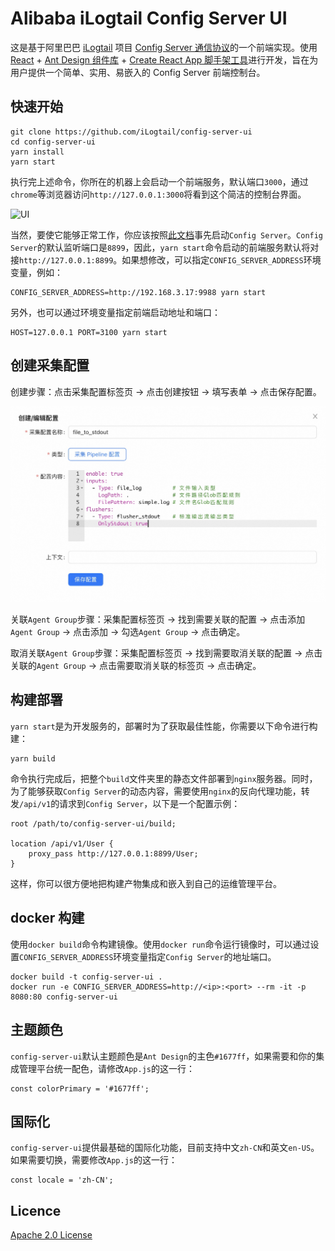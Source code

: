 # Alibaba iLogtail Config Server UI

这是基于阿里巴巴 [iLogtail](https://github.com/alibaba/ilogtail) 项目 [Config Server 通信协议](https://ilogtail.gitbook.io/ilogtail-docs/v/pre-release/config-server/communication-protocol)的一个前端实现。使用 [React](https://react.docschina.org) + [Ant Design 组件库](https://ant-design.antgroup.com/index-cn) + [Create React App 脚手架工具](https://create-react-app.bootcss.com)进行开发，旨在为用户提供一个简单、实用、易嵌入的 Config Server 前端控制台。

## 快速开始

```shell
git clone https://github.com/iLogtail/config-server-ui
cd config-server-ui
yarn install
yarn start
```

执行完上述命令，你所在的机器上会启动一个前端服务，默认端口`3000`，通过`chrome`等浏览器访问`http://127.0.0.1:3000`将看到这个简洁的控制台界面。

![UI](public/config-server-ui-demo.png)

当然，要使它能够正常工作，你应该按照[此文档](https://ilogtail.gitbook.io/ilogtail-docs/v/pre-release/config-server/quick-start)事先启动`Config Server`。`Config Server`的默认监听端口是`8899`，因此，`yarn start`命令启动的前端服务默认将对接`http://127.0.0.1:8899`。如果想修改，可以指定`CONFIG_SERVER_ADDRESS`环境变量，例如：

```shell
CONFIG_SERVER_ADDRESS=http://192.168.3.17:9988 yarn start
```

另外，也可以通过环境变量指定前端启动地址和端口：

```shell
HOST=127.0.0.1 PORT=3100 yarn start
```

## 创建采集配置

创建步骤：点击采集配置标签页 -> 点击创建按钮 -> 填写表单 -> 点击保存配置。

![Config](public/config-server-ui-file-to-stdout-config.png)

关联`Agent Group`步骤：采集配置标签页 -> 找到需要关联的配置 -> 点击添加`Agent Group` -> 点击添加 -> 勾选`Agent Group` -> 点击确定。

取消关联`Agent Group`步骤：采集配置标签页 -> 找到需要取消关联的配置 -> 点击关联的`Agent Group` -> 点击需要取消关联的标签页 -> 点击确定。

## 构建部署

`yarn start`是为开发服务的，部署时为了获取最佳性能，你需要以下命令进行构建：

```shell
yarn build
```

命令执行完成后，把整个`build`文件夹里的静态文件部署到`nginx`服务器。同时，为了能够获取`Config Server`的动态内容，需要使用`nginx`的反向代理功能，转发`/api/v1`的请求到`Config Server`，以下是一个配置示例：

```shell
root /path/to/config-server-ui/build;

location /api/v1/User {
    proxy_pass http://127.0.0.1:8899/User;
}
```

这样，你可以很方便地把构建产物集成和嵌入到自己的运维管理平台。

## docker 构建

使用`docker build`命令构建镜像。使用`docker run`命令运行镜像时，可以通过设置`CONFIG_SERVER_ADDRESS`环境变量指定`Config Server`的地址端口。

```shell
docker build -t config-server-ui .
docker run -e CONFIG_SERVER_ADDRESS=http://<ip>:<port> --rm -it -p 8080:80 config-server-ui
```

## 主题颜色

`config-server-ui`默认主题颜色是`Ant Design`的主色`#1677ff`，如果需要和你的集成管理平台统一配色，请修改`App.js`的这一行：

```shell
const colorPrimary = '#1677ff';
```

## 国际化

`config-server-ui`提供最基础的国际化功能，目前支持中文`zh-CN`和英文`en-US`。如果需要切换，需要修改`App.js`的这一行：

```shell
const locale = 'zh-CN';
```

## Licence

[Apache 2.0 License](./LICENSE)
